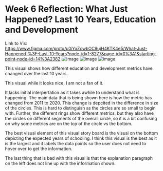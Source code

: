# Week 6 Reflection: What Just Happened? Last 10 Years, Education and Development

Link to Vis: https://www.figma.com/proto/u0iYoZcwbOC9ujH4KTK4e5/What-Just-Happened-%3F-Last-10-Years?node-id=1-8277&page-id=0%3A1&starting-point-node-id=14%3A2382
![image](https://github.com/BradyA25/reflections/assets/156399490/da2888ef-ab61-42cb-afff-70a6cb37a933)
![image](https://github.com/BradyA25/reflections/assets/156399490/b4fc2c0c-8055-4685-93cd-26ab39e7166e)
![image](https://github.com/BradyA25/reflections/assets/156399490/2489783e-a131-4379-a832-c17b49e3958d)


This visual shows how different education and development metrics have changed over the last 10 years.

This visual while it looks nice, I am not a fan of it. 

It lacks initial interpertation as it takes awhile to understand what is happening. The main data that is being shown here is how the metric has changed from 2011 to 2020. This change is depcited in the difference in size of the circles. This is hard to distinguish as the circles are so small to begin with. Further, the different rings show different metrics, but they also have the circles on different segments of the overall circle, so it is a bit confusing on why some metrics are on the top of the circle vs the bottom.

The best visual element of this visual story board is the visual on the bottom depicting the expected years of schooling. I think this visual is the best as it is the largest and it labels the data points so the user does not need to hover over to get the information. 

The last thing that is bad with this visual is that the explanation paragraph on the left does not line up with the information shown.
